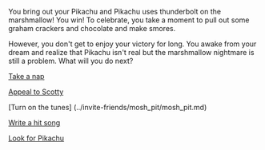 You bring out your Pikachu and Pikachu uses thunderbolt on the marshmallow! You win!
To celebrate, you take a moment to pull out some graham crackers and chocolate
and make smores.

However, you don't get to enjoy your victory for long.  You awake from your dream and
realize that Pikachu isn't real but the marshmallow nightmare is still a problem.  What will you do next?

[Take a nap](../sleep/marshmallow.md)

[Appeal to Scotty](../explore-outside/call-scotty/call-scotty.md)

[Turn on the tunes] (../invite-friends/mosh_pit/mosh_pit.md)

[Write a hit song](../hit-song/hit-song.md)

[Look for Pikachu](../look-for-pikachu/look-for-pikachu.md)